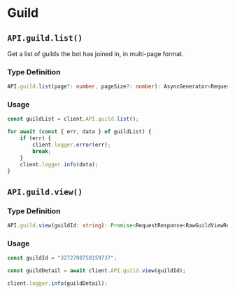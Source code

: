 # Guild

## `API.guild.list()`

Get a list of guilds the bot has joined in, in multi-page format.

### Type Definition

```typescript 
API.guild.list(page?: number, pageSize?: number): AsyncGenerator<RequestResponse<RawGuildListResponse>, void, unknown>;
```

### Usage

```typescript
const guildList = client.API.guild.list();

for await (const { err, data } of guildList) {
    if (err) {
        client.logger.error(err);
        break;
    }
    client.logger.info(data);
}
```

## `API.guild.view()`

### Type Definition

```typescript
API.guild.view(guildId: string): Promise<RequestResponse<RawGuildViewResponse>>;
```

### Usage

```typescript
const guildId = "3272780758159737";

const guildDetail = await client.API.guild.view(guildId);

client.logger.info(guildDetail);
```